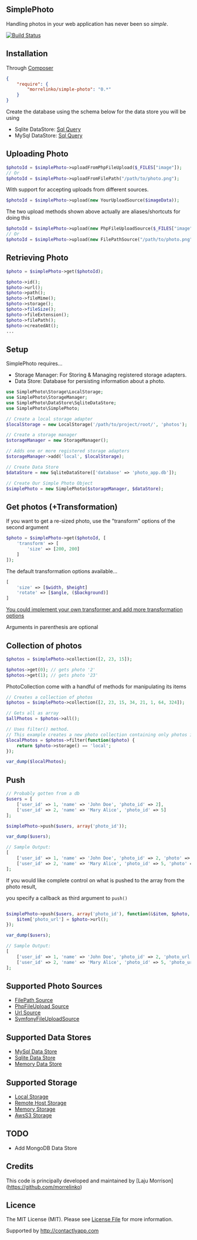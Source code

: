 SimplePhoto
---------------------

Handling photos in your web application has never been so *simple*.

[![Build Status](https://travis-ci.org/morrelinko/simple-photo.png?branch=master)](https://travis-ci.org/morrelinko/simple-photo)

## Installation

Through [Composer](http://getcomposer.org)

```json
{
    "require": {
        "morrelinko/simple-photo": "0.*"
    }
}
```

Create the database using the schema below for the data store you will be using

* Sqlite DataStore: [Sql Query](https://github.com/morrelinko/simple-photo/blob/develop/schema/sqlite.sql)
* MySql DataStore: [Sql Query](https://github.com/morrelinko/simple-photo/blob/develop/schema/mysql.sql)

## Uploading Photo

```php
$photoId = $simplePhoto->uploadFromPhpFileUpload($_FILES["image"]);
// Or
$photoId = $simplePhoto->uploadFromFilePath("/path/to/photo.png");
```

With support for accepting uploads from different sources.

```php
$photoId = $simplePhoto->upload(new YourUploadSource($imageData));
```

The two upload methods shown above actually are aliases/shortcuts for doing this

```php
$photoId = $simplePhoto->upload(new PhpFileUploadSource($_FILES["image"]));
// Or
$photoId = $simplePhoto->upload(new FilePathSource("/path/to/photo.png"));
```

## Retrieving Photo

```php
$photo = $simplePhoto->get($photoId);

$photo->id();
$photo->url();
$photo->path();
$photo->fileMime();
$photo->storage();
$photo->fileSize();
$photo->fileExtension();
$photo->filePath();
$photo->createdAt();
...
```

## Setup

SimplePhoto requires...

* Storage Manager: For Storing & Managing registered storage adapters.
* Data Store: Database for persisting information about a photo.

```php
use SimplePhoto\Storage\LocalStorage;
use SimplePhoto\StorageManager;
use SimplePhoto\DataStore\SqliteDataStore;
use SimplePhoto\SimplePhoto;

// Create a local storage adapter
$localStorage = new LocalStorage('/path/to/project/root/', 'photos');

// Create a storage manager
$storageManager = new StorageManager();

// Adds one or more registered storage adapters
$storageManager->add('local', $localStorage);

// Create Data Store
$dataStore = new SqliteDataStore(['database' => 'photo_app.db']);

// Create Our Simple Photo Object
$simplePhoto = new SimplePhoto($storageManager, $dataStore);
```

## Get photos (+Transformation)

If you want to get a re-sized photo, use the "transform" options of the second argument

```php
$photo = $simplePhoto->get($photoId, [
	'transform' => [
		'size' => [200, 200]
	]
]);
```

The default transformation options available...

```php
[
    'size' => [$width, $height]
    'rotate' => [$angle, ($background)]
]
```

[You could implement your own transformer and add more transformation options](http://simplephoto.morrelinko.com/docs/transformer)

Arguments in parenthesis are optional


## Collection of photos

```php
$photos = $simplePhoto->collection([2, 23, 15]);

$photos->get(0); // gets photo '2'
$photos->get(1); // gets photo '23'

```

PhotoCollection come with a handful of methods for manipulating its items

```php
// Creates a collection of photos
$photos = $simplePhoto->collection([2, 23, 15, 34, 21, 1, 64, 324]);

// Gets all as array
$allPhotos = $photos->all();

// Uses filter() method.
// This example creates a new photo collection containing only photos in 'local' storage
$localPhotos = $photos->filter(function($photo) {
    return $photo->storage() == 'local';
});

var_dump($localPhotos);
```

## Push

```php
// Probably gotten from a db
$users = [
    ['user_id' => 1, 'name' => 'John Doe', 'photo_id' => 2],
    ['user_id' => 2, 'name' => 'Mary Alice', 'photo_id' => 5]
];

$simplePhoto->push($users, array('photo_id'));

var_dump($users);

// Sample Output:
[
    ['user_id' => 1, 'name' => 'John Doe', 'photo_id' => 2, 'photo' => (Object SimplePhoto\PhotoResult)],
    ['user_id' => 2, 'name' => 'Mary Alice', 'photo_id' => 5, 'photo' => (Object SimplePhoto\PhotoResult)]
];

```

If you would like complete control on what is pushed to the array from the photo result,

you specify a callback as third argument to `push()`

```php

$simplePhoto->push($users, array('photo_id'), function(&$item, $photo, $index, $name) {
    $item['photo_url'] = $photo->url();
});

var_dump($users);

// Sample Output:
[
    ['user_id' => 1, 'name' => 'John Doe', 'photo_id' => 2, 'photo_url' => 'http://example.com/files/2014/xxxxx.png'],
    ['user_id' => 2, 'name' => 'Mary Alice', 'photo_id' => 5, 'photo_url' => 'http://example.com/files/2014/xxxxx.png']
];

```

## Supported Photo Sources

* [FilePath Source](https://github.com/morrelinko/simple-photo/blob/develop/src/Source/FilePathSource.php)
* [PhpFileUpload Source](https://github.com/morrelinko/simple-photo/blob/develop/src/Source/PhpFileUploadSource.php)
* [Url Source](https://github.com/morrelinko/simple-photo/blob/develop/src/Source/UrlSource.php)
* [SymfonyFileUploadSource](https://github.com/morrelinko/simple-photo/blob/develop/src/Source/SymfonyFileUploadSource.php)

## Supported Data Stores

* [MySql Data Store](https://github.com/morrelinko/simple-photo/blob/develop/src/DataStore/MySqlDataStore.php)
* [Sqlite Data Store](https://github.com/morrelinko/simple-photo/blob/develop/src/DataStore/SqliteDataStore.php)
* [Memory Data Store](https://github.com/morrelinko/simple-photo/blob/develop/src/DataStore/MemoryDataStore.php)

## Supported Storage

* [Local Storage](https://github.com/morrelinko/simple-photo/blob/develop/src/Storage/LocalStorage.php)
* [Remote Host Storage](https://github.com/morrelinko/simple-photo/blob/develop/src/Storage/RemoteHostStorage.php)
* [Memory Storage](https://github.com/morrelinko/simple-photo/blob/develop/src/Storage/MemoryStorage.php)
* [AwsS3 Storage](https://github.com/morrelinko/simple-photo/blob/develop/src/Storage/AwsS3Storage.php)

## TODO

* Add MongoDB Data Store

## Credits

This code is principally developed and maintained by [Laju Morrison] (https://github.com/morrelinko)

## Licence

The MIT License (MIT). Please see [License File](https://github.com/morrelinko/simple-photo/blob/master/LICENSE) for more information.

Supported by http://contactlyapp.com